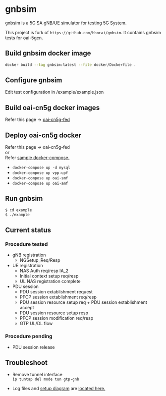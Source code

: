 # gnbsim

gnbsim is a 5G SA gNB/UE simulator for testing 5G System.

This project is fork of `https://github.com/hhorai/gnbsim`.
It contains gnbsim tests for oai-5gcn.

## Build gnbsim docker image
```bash
docker build --tag gnbsim:latest --file docker/Dockerfile .
```
## Configure gnbsim

Edit test configuration in /example/example.json

## Build oai-cn5g docker images

Refer this page -> [oai-cn5g-fed](https://gitlab.eurecom.fr/oai/cn5g/oai-cn5g-fed/-/blob/master/docs/BUILD_IMAGES.md)

## Deploy oai-cn5g docker

Refer this page -> oai-cn5g-fed <br/>
or <br/>
Refer [sample docker-compose.](https://gitlab.eurecom.fr/kharade/gnbsim/-/blob/master/docker/docker-compose.yaml)
* `docker-compose up -d mysql`
* `docker-compose up vpp-upf`
* `docker-compose up oai-smf`
* `docker-compose up oai-amf`

## Run gnbsim

```bash
$ cd example
$ ./example
```

## Current status 
### Procedure tested
* gNB registration  
   -  NGSetup_Req/Resp
* UE registration
   -  NAS Auth req/resp IA_2
   -  Initial context setup req/resp
   -  UL NAS registration complete
* PDU session
   -  PDU session extablishment request
   -  PFCP session extablishment req/resp
   -  PDU session resource setup req + PDU session extablishment accept  
   -  PDU session resource setup resp
   -  PFCP session modification req/resp
   -  GTP UL/DL flow
### Procedure pending
   -  PDU session release

## Troubleshoot
* Remove tunnel interface <br/>
`ip tuntap del mode tun gtp-gnb`

* Log files and [setup diagram](https://gitlab.eurecom.fr/kharade/gnbsim/-/blob/master/logs/gnbsim_oai_5gcn.png) are [located here.](https://gitlab.eurecom.fr/kharade/gnbsim/-/tree/master/logs)

